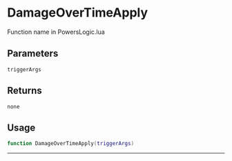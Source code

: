 # DamageOverTimeApply
Function name in PowersLogic.lua
## Parameters
`triggerArgs`
## Returns
`none`
## Usage
```lua
function DamageOverTimeApply(triggerArgs)
```
---
